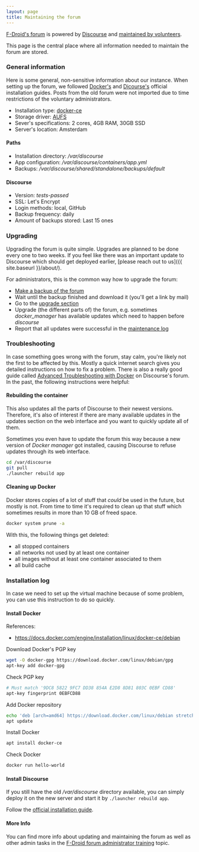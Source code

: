 ```yaml
---
layout: page
title: Maintaining the forum
---
```


[F-Droid's forum](https://forum.f-droid.org) is powered by
[Discourse](https://www.discourse.org/) and
[maintained by volunteers](https://forum.f-droid.org/about).

This page is the central place where all information needed to maintain
the forum are stored.

### General information

Here is some general, non-sensitive information about our instance.
When setting up the forum, we followed
[Docker's](https://docs.docker.com/engine/installation/linux/docker-ce/debian)
and [Dicourse's](https://github.com/discourse/discourse/blob/master/docs/INSTALL-cloud.md)
official installation guides.
Posts from the old forum were not imported
due to time restrictions of the voluntary administrators.

* Installation type: [docker-ce](https://github.com/discourse/discourse_docker)
* Storage driver: [AUFS](https://docs.docker.com/engine/userguide/storagedriver/aufs-driver/)
* Sever's specifications: 2 cores, 4GB RAM, 30GB SSD
* Server's location: Amsterdam

#### Paths

* Installation directory: _/var/discourse_
* App configuration: _/var/discourse/containers/app.yml_
* Backups: _/var/discourse/shared/standalone/backups/default_

#### Discourse

* Version: _tests-passed_
* SSL: Let's Encrypt
* Login methods: local, GitHub
* Backup frequency: daily
* Amount of backups stored: Last 15 ones

### Upgrading

Upgrading the forum is quite simple.
Upgrades are planned to be done every one to two weeks.
If you feel like there was an important update to Discourse which should
get deployed earlier,
[please reach out to us]({{ site.baseurl }}/about/).

For administrators, this is the common way how to upgrade the forum:

* [Make a backup of the forum](https://forum.f-droid.org/admin/backups)
* Wait until the backup finished and download it (you'll get a link by mail)
* Go to the [upgrade section](https://forum.f-droid.org/admin/upgrade)
* Upgrade (the different parts of) the forum, e.g. sometimes
_docker_manager_ has available updates which need to happen before _discourse_
* Report that all updates were successful in the
[maintenance log](https://forum.f-droid.org/t/maintenance-log/775)

### Troubleshooting

In case something goes wrong with the forum, stay calm, you're likely
not the first to be affected by this. Mostly a quick internet search
gives you detailed instructions on how to fix a problem.
There is also a really good guide called
[Advanced Troubleshooting with Docker](https://meta.discourse.org/t/advanced-troubleshooting-with-docker/15927)
on Discourse's forum. In the past, the following instructions were
helpful:

#### Rebuilding the container

This also updates all the parts of Discourse to their newest versions.
Therefore, it's also of interest if there are many available updates
in the updates section on the web interface and you want to quickly
update all of them.

Sometimes you even have to update the forum this way because
a new version of _Docker manager_ got installed, causing Discourse
to refuse updates through its web interface.

```bash
cd /var/discourse
git pull
./launcher rebuild app
```

#### Cleaning up Docker

Docker stores copies of a lot of stuff that _could_ be used in the future,
but mostly is not. From time to time it's required to clean up that stuff
which sometimes results in more than 10 GB of freed space.

```bash
docker system prune -a
```

With this, the following things get deleted:

* all stopped containers
* all networks not used by at least one container
* all images without at least one container associated to them
* all build cache

### Installation log

In case we need to set up the virtual machine because of some problem,
you can use this instruction to do so quickly.

#### Install Docker

References:

* https://docs.docker.com/engine/installation/linux/docker-ce/debian

Download Docker's PGP key

```bash
wget -O docker-gpg https://download.docker.com/linux/debian/gpg
apt-key add docker-gpg
```

Check PGP key

```bash
# Must match '9DC8 5822 9FC7 DD38 854A E2D8 8D81 803C 0EBF CD88'
apt-key fingerprint 0EBFCD88
```

Add Docker repository

```bash
echo 'deb [arch=amd64] https://download.docker.com/linux/debian stretch stable' >> /etc/apt/sources.list.d/docker.com.list
apt update
```

Install Docker

```bash
apt install docker-ce
```

Check Docker

```bash
docker run hello-world
```

#### Install Discourse

If you still have the old _/var/discourse_ directory available,
you can simply deploy it on the new server and start it by
`./launcher rebuild app`.

Follow the
[official installation guide](https://github.com/discourse/discourse/blob/master/docs/INSTALL-cloud.md).

#### More Info

You can find more info about updating and maintaining the forum as well as other admin tasks in the [F-Droid forum administrator training](https://forum.f-droid.org/t/f-droid-forum-administrator-training/5527?u=paulakreuzer) topic.

